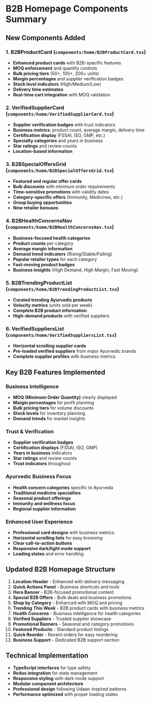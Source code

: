 # B2B Homepage Components Summary

## New Components Added

### 1. **B2BProductCard** (`components/home/B2BProductCard.tsx`)
- **Enhanced product cards** with B2B-specific features
- **MOQ enforcement** and quantity controls
- **Bulk pricing tiers** (50+, 100+, 200+ units)
- **Margin percentages** and supplier verification badges
- **Stock level indicators** (High/Medium/Low)
- **Delivery time estimates**
- **Real-time cart integration** with MOQ validation

### 2. **VerifiedSupplierCard** (`components/home/VerifiedSupplierCard.tsx`)
- **Supplier verification badges** with trust indicators
- **Business metrics**: product count, average margin, delivery time
- **Certification display** (FSSAI, ISO, GMP, etc.)
- **Specialty categories** and years in business
- **Star ratings** and review counts
- **Location-based information**

### 3. **B2BSpecialOffersGrid** (`components/home/B2BSpecialOffersGrid.tsx`)
- **Featured and regular offer cards**
- **Bulk discounts** with minimum order requirements
- **Time-sensitive promotions** with validity dates
- **Category-specific offers** (Immunity, Medicines, etc.)
- **Group buying opportunities**
- **New retailer bonuses**

### 4. **B2BHealthConcernsNav** (`components/home/B2BHealthConcernsNav.tsx`)
- **Business-focused health categories**
- **Product counts** per category
- **Average margin information**
- **Demand trend indicators** (Rising/Stable/Falling)
- **Popular retailer types** for each category
- **Fast-moving product badges**
- **Business insights** (High Demand, High Margin, Fast Moving)

### 5. **B2BTrendingProductList** (`components/home/B2BTrendingProductList.tsx`)
- **Curated trending Ayurvedic products**
- **Velocity metrics** (units sold per week)
- **Complete B2B product information**
- **High-demand products** with verified suppliers

### 6. **VerifiedSuppliersList** (`components/home/VerifiedSuppliersList.tsx`)
- **Horizontal scrolling supplier cards**
- **Pre-loaded verified suppliers** from major Ayurvedic brands
- **Complete supplier profiles** with business metrics

## Key B2B Features Implemented

### Business Intelligence
- **MOQ (Minimum Order Quantity)** clearly displayed
- **Margin percentages** for profit planning
- **Bulk pricing tiers** for volume discounts
- **Stock levels** for inventory planning
- **Demand trends** for market insights

### Trust & Verification
- **Supplier verification badges**
- **Certification displays** (FSSAI, ISO, GMP)
- **Years in business** indicators
- **Star ratings** and review counts
- **Trust indicators** throughout

### Ayurvedic Business Focus
- **Health concern categories** specific to Ayurveda
- **Traditional medicine specialties**
- **Seasonal product offerings**
- **Immunity and wellness focus**
- **Regional supplier information**

### Enhanced User Experience
- **Professional card designs** with business metrics
- **Horizontal scrolling lists** for easy browsing
- **Clear call-to-action buttons**
- **Responsive dark/light mode support**
- **Loading states** and error handling

## Updated B2B Homepage Structure

1. **Location Header** - Enhanced with delivery messaging
2. **Quick Actions Panel** - Business shortcuts and tools
3. **Hero Banner** - B2B-focused promotional content
4. **Special B2B Offers** - Bulk deals and business promotions
5. **Shop by Category** - Enhanced with MOQ and pricing
6. **Trending This Week** - B2B product cards with business metrics
7. **Health Concerns** - Business intelligence for health categories
8. **Verified Suppliers** - Trusted supplier showcase
9. **Promotional Banners** - Seasonal and category promotions
10. **Featured Products** - Standard product listings
11. **Quick Reorder** - Recent orders for easy reordering
12. **Business Support** - Dedicated B2B support section

## Technical Implementation
- **TypeScript interfaces** for type safety
- **Redux integration** for state management
- **Responsive styling** with dark mode support
- **Modular component architecture**
- **Professional design** following Udaan-inspired patterns
- **Performance optimized** with proper loading states 